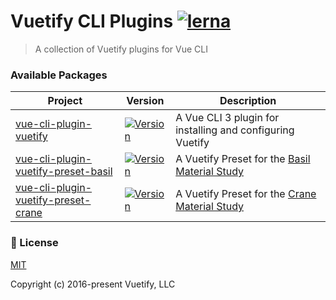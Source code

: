# Vuetify CLI Plugins [![lerna](https://img.shields.io/badge/maintained%20with-lerna-cc00ff.svg)](https://lerna.js.org/)

> A collection of Vuetify plugins for Vue CLI

### Available Packages
<table>
  <thead>
    <tr>
      <th>Project</th>
      <th>Version</th>
      <th>Description</th>
    </tr>
  </thead>
  <tbody>
    <tr>
      <td>
        <a href="https://github.com/vuetifyjs/vue-cli-plugin-vuetify">vue-cli-plugin-vuetify</a>
      </td>
      <td>
        <a href="https://www.npmjs.com/package/vue-cli-plugin-vuetify">
          <img src="https://img.shields.io/npm/v/vue-cli-plugin-vuetify.svg" alt="Version">
        </a>
      </td>
      <td>
       A Vue CLI 3 plugin for installing and configuring Vuetify
      </td>
    </tr>
    <tr>
      <td>
        <a href="https://github.com/vuetifyjs/vue-cli-plugin-vuetify">vue-cli-plugin-vuetify-preset-basil</a>
      </td>
      <td>
        <a href="https://www.npmjs.com/package/vue-cli-plugin-vuetify">
          <img src="https://img.shields.io/npm/v/vue-cli-plugin-vuetify-preset-basil.svg" alt="Version">
        </a>
      </td>
      <td>
      A Vuetify Preset for the <a href="https://material.io/design/material-studies/basil.html">Basil Material Study</a>
      </td>
    </tr><tr>
      <td>
        <a href="https://github.com/vuetifyjs/vue-cli-plugin-vuetify">vue-cli-plugin-vuetify-preset-crane</a>
      </td>
      <td>
        <a href="https://www.npmjs.com/package/vue-cli-plugin-vuetify">
          <img src="https://img.shields.io/npm/v/vue-cli-plugin-vuetify-preset-crane.svg" alt="Version">
        </a>
      </td>
      <td>
      A Vuetify Preset for the <a href="https://material.io/design/material-studies/crane.html">Crane Material Study</a>
      </td>
    </tr>
  </tbody>
</table>

### 📑 License
[MIT](http://opensource.org/licenses/MIT)

Copyright (c) 2016-present Vuetify, LLC
